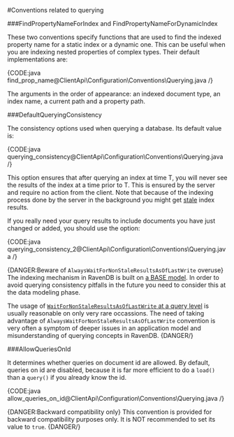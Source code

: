 ﻿#Conventions related to querying

###FindPropertyNameForIndex and FindPropertyNameForDynamicIndex

These two conventions specify functions that are used to find the indexed property name for a static index or a dynamic one. This can be useful when you are indexing nested properties 
of complex types. Their default implementations are:

{CODE:java find_prop_name@ClientApi\Configuration\Conventions\Querying.java /}

The arguments in the order of appearance: an indexed document type, an index name, a current path and a property path.

###DefaultQueryingConsistency

The consistency options used when querying a database. Its default value is: 

{CODE:java querying_consistency@ClientApi\Configuration\Conventions\Querying.java /}

This option ensures that after querying an index at time T, you will never see the results of the index at a time prior to T. This is ensured by the server and 
require no action from the client. Note that because of the indexing process done by the server in the background you might get [stale](../../../indexes/stale-indexes) index results. 

If you really need your query results to include documents you have just changed or added, you should use the option:

{CODE:java querying_consistency_2@ClientApi\Configuration\Conventions\Querying.java /}

{DANGER:Beware of `AlwaysWaitForNonStaleResultsAsOfLastWrite` overuse}
The indexing mechanism in RavenDB is built on [a BASE model](../../faq/transaction-support#base-for-query-operations). In order to avoid querying consistency pitfalls in the future you need to consider this at the data modeling phase.

The usage of [`WaitForNonStaleResultsAsOfLastWrite` at a query level](../../session/querying/how-to-customize-query#waitfornonstaleresultsasoflastwrite) is usually reasonable on only very rare occassions. The need of taking advantage of `AlwaysWaitForNonStaleResultsAsOfLastWrite` convention is very often a symptom of deeper issues in an application model and misunderstanding of querying concepts in RavenDB. 
{DANGER/}

###AllowQueriesOnId 

It determines whether queries on document id are allowed. By default, queries on id are disabled, because it is far more efficient to do a `load()` than a `query()` if you already know the id.

{CODE:java allow_queries_on_id@ClientApi\Configuration\Conventions\Querying.java /}

{DANGER:Backward compatibility only}
This convention is provided for backward compatibility purposes only. It is NOT recommended to set its value to `true`.
{DANGER/}